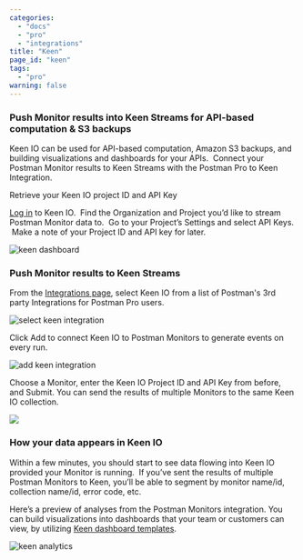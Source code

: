 ```yaml
---
categories:
  - "docs"
  - "pro"
  - "integrations"
title: "Keen"
page_id: "keen"
tags: 
  - "pro"
warning: false
---
```


### Push Monitor results into Keen Streams for API-based computation & S3 backups

Keen IO can be used for API-based computation, Amazon S3 backups, and building visualizations and dashboards for your APIs.  Connect your Postman Monitor results to Keen Streams with the Postman Pro to Keen Integration.

Retrieve your Keen IO project ID and API Key

[Log in](https://keen.io/home/) to Keen IO.  Find the Organization and Project you’d like to stream Postman Monitor data to.  Go to your Project’s Settings and select API Keys.  Make a note of your Project ID and API key for later.

![keen dashboard](https://s3.amazonaws.com/postman-static-getpostman-com/postman-docs/59119661.jpg)

### Push Monitor results to Keen Streams

From the [Integrations page](https://app.getpostman.com/dashboard/integrations), select Keen IO from a list of Postman's 3rd party Integrations for Postman Pro users.

![select keen integration](https://s3.amazonaws.com/postman-static-getpostman-com/postman-docs/keenINT.png)

Click Add to connect Keen IO to Postman Monitors to generate events on every run.

![add keen integration](https://s3.amazonaws.com/postman-static-getpostman-com/postman-docs/keen_add.png)

Choose a Monitor, enter the Keen IO Project ID and API Key from before, and Submit. You can send the results of multiple Monitors to the same Keen IO collection.

![](https://s3.amazonaws.com/postman-static-getpostman-com/postman-docs/59119696.jpg)

### How your data appears in Keen IO

Within a few minutes, you should start to see data flowing into Keen IO provided your Monitor is running.  If you’ve sent the results of multiple Postman Monitors to Keen, you’ll be able to segment by monitor name/id, collection name/id, error code, etc. 

Here’s a preview of analyses from the Postman Monitors integration. You can build visualizations into dashboards that your team or customers can view, by utilizing [Keen dashboard templates](https://keen.io/docs/visualize/how-to-create-a-dashboard/).

![keen analytics](https://s3.amazonaws.com/postman-static-getpostman-com/postman-docs/keen_dashboard.png)  
